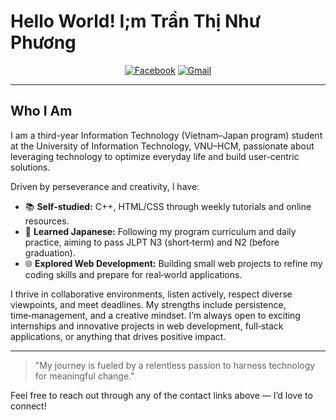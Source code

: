# [](https://user-images.githubusercontent.com/18350557/176309783-0785949b-9127-417c-8b55-ab5a4333674e.gif) Hello World! I;m Trần Thị Như Phương

<p align="center">
  <p align="center">
  <a href="https://www.facebook.com/nhuphuong.tran.04/"><img src="https://img.shields.io/badge/Facebook-TrầnThịNhưPhương-1877F2?logo=facebook" alt="Facebook" /></a>
  <a href="mailto:nhuphuongtran04@gmail.com"><img src="https://img.shields.io/badge/Gmail-nhuphuongtran04@gmail.com-D14836?logo=gmail" alt="Gmail" /></a>
</p>

</p>

---

## Who I Am

I am a third-year Information Technology (Vietnam–Japan program) student at the University of Information Technology, VNU–HCM, passionate about leveraging technology to optimize everyday life and build user-centric solutions.

Driven by perseverance and creativity, I have:

- 📚 **Self‑studied:** C++, HTML/CSS through weekly tutorials and online resources.
- 🗾 **Learned Japanese:** Following my program curriculum and daily practice, aiming to pass JLPT N3 (short‑term) and N2 (before graduation).
- 🌐 **Explored Web Development:** Building small web projects to refine my coding skills and prepare for real‑world applications.

I thrive in collaborative environments, listen actively, respect diverse viewpoints, and meet deadlines. My strengths include persistence, time‑management, and a creative mindset. I’m always open to exciting internships and innovative projects in web development, full‑stack applications, or anything that drives positive impact.

---

> "My journey is fueled by a relentless passion to harness technology for meaningful change."

Feel free to reach out through any of the contact links above — I’d love to connect!

